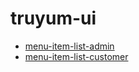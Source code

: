 # truyum-ui
- [menu-item-list-admin](https://ayushkumar-25.github.io/truyum-ui/menu-item-list-admin.html)
- [menu-item-list-customer](https://ayushkumar-25.github.io/truyum-ui/menu-item-list-customer.html)
